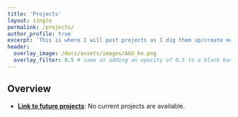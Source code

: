 ```yaml
---
title: 'Projects'
layout: single
permalink: /projects/
author_profile: true
excerpt: 'This is where I will post projects as I dig them up/create new ones.'
header:
  overlay_image: /docs/assets/images/AGU_ke.png
  overlay_filter: 0.5 # same as adding an opacity of 0.5 to a black background
---
```


## Overview

- [**Link to future projects**](https://google.com): No current projects are available.


